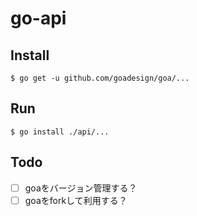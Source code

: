 # go-api

## Install
```
$ go get -u github.com/goadesign/goa/...
```

## Run
```
$ go install ./api/...
```

## Todo
- [ ] goaをバージョン管理する？
- [ ] goaをforkして利用する？
